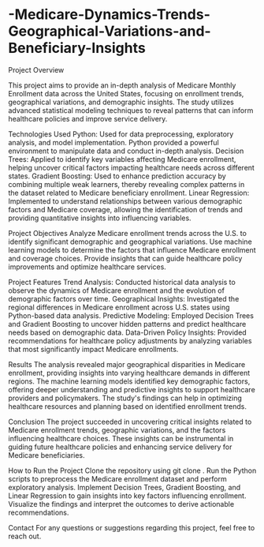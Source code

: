 # -Medicare-Dynamics-Trends-Geographical-Variations-and-Beneficiary-Insights

Project Overview

This project aims to provide an in-depth analysis of Medicare Monthly Enrollment data across the United States, focusing on enrollment trends, geographical variations, and demographic insights. The study utilizes advanced statistical modeling techniques to reveal patterns that can inform healthcare policies and improve service delivery.

Technologies Used
Python: Used for data preprocessing, exploratory analysis, and model implementation. Python provided a powerful environment to manipulate data and conduct in-depth analysis.
Decision Trees: Applied to identify key variables affecting Medicare enrollment, helping uncover critical factors impacting healthcare needs across different states.
Gradient Boosting: Used to enhance prediction accuracy by combining multiple weak learners, thereby revealing complex patterns in the dataset related to Medicare beneficiary enrollment.
Linear Regression: Implemented to understand relationships between various demographic factors and Medicare coverage, allowing the identification of trends and providing quantitative insights into influencing variables.

Project Objectives
Analyze Medicare enrollment trends across the U.S. to identify significant demographic and geographical variations.
Use machine learning models to determine the factors that influence Medicare enrollment and coverage choices.
Provide insights that can guide healthcare policy improvements and optimize healthcare services.

Project Features
Trend Analysis: Conducted historical data analysis to observe the dynamics of Medicare enrollment and the evolution of demographic factors over time.
Geographical Insights: Investigated the regional differences in Medicare enrollment across U.S. states using Python-based data analysis.
Predictive Modeling: Employed Decision Trees and Gradient Boosting to uncover hidden patterns and predict healthcare needs based on demographic data.
Data-Driven Policy Insights: Provided recommendations for healthcare policy adjustments by analyzing variables that most significantly impact Medicare enrollments.

Results
The analysis revealed major geographical disparities in Medicare enrollment, providing insights into varying healthcare demands in different regions.
The machine learning models identified key demographic factors, offering deeper understanding and predictive insights to support healthcare providers and policymakers.
The study's findings can help in optimizing healthcare resources and planning based on identified enrollment trends.

Conclusion
The project succeeded in uncovering critical insights related to Medicare enrollment trends, geographic variations, and the factors influencing healthcare choices. These insights can be instrumental in guiding future healthcare policies and enhancing service delivery for Medicare beneficiaries.

How to Run the Project
Clone the repository using git clone <repo-url>.
Run the Python scripts to preprocess the Medicare enrollment dataset and perform exploratory analysis.
Implement Decision Trees, Gradient Boosting, and Linear Regression to gain insights into key factors influencing enrollment.
Visualize the findings and interpret the outcomes to derive actionable recommendations.

Contact
For any questions or suggestions regarding this project, feel free to reach out.
